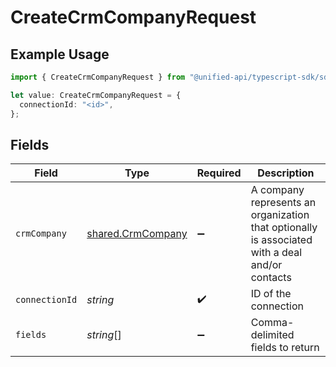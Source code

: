 # CreateCrmCompanyRequest

## Example Usage

```typescript
import { CreateCrmCompanyRequest } from "@unified-api/typescript-sdk/sdk/models/operations";

let value: CreateCrmCompanyRequest = {
  connectionId: "<id>",
};
```

## Fields

| Field                                                                                          | Type                                                                                           | Required                                                                                       | Description                                                                                    |
| ---------------------------------------------------------------------------------------------- | ---------------------------------------------------------------------------------------------- | ---------------------------------------------------------------------------------------------- | ---------------------------------------------------------------------------------------------- |
| `crmCompany`                                                                                   | [shared.CrmCompany](../../../sdk/models/shared/crmcompany.md)                                  | :heavy_minus_sign:                                                                             | A company represents an organization that optionally is associated with a deal and/or contacts |
| `connectionId`                                                                                 | *string*                                                                                       | :heavy_check_mark:                                                                             | ID of the connection                                                                           |
| `fields`                                                                                       | *string*[]                                                                                     | :heavy_minus_sign:                                                                             | Comma-delimited fields to return                                                               |